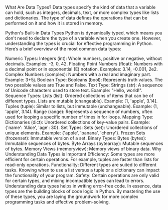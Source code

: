 What Are Data Types?
Data types specify the kind of data that a variable can hold, such as integers, decimals, text, or more complex types like lists and dictionaries. The type of data defines the operations that can be performed on it and how it is stored in memory.

Python's Built-in Data Types
Python is dynamically typed, which means you don't need to declare the type of a variable when you create one. However, understanding the types is crucial for effective programming in Python. Here’s a brief overview of the most common data types:

Numeric Types:
Integers (int): Whole numbers, positive or negative, without decimals. Examples: -3, 0, 42.
Floating Point Numbers (float): Numbers with a decimal point or in exponential (E) notation. Examples: 3.14, -0.001, 2e2.
Complex Numbers (complex): Numbers with a real and imaginary part. Example: 3+5j.
Boolean Type:
Booleans (bool): Represents truth values. The two possible values are True and False.
Text Type:
Strings (str): A sequence of Unicode characters used to store text. Example: "Hello, world!".
Sequence Types:
Lists (list): Ordered collections of items that can be of different types. Lists are mutable (changeable). Example: [1, 'apple', 3.14].
Tuples (tuple): Similar to lists, but immutable (unchangeable). Example: (1, 'apple', 3.14).
Range (range): Represents a sequence of numbers, often used for looping a specific number of times in for loops.
Mapping Type:
Dictionaries (dict): Unordered collections of key-value pairs. Example: {'name': 'Alice', 'age': 30}.
Set Types:
Sets (set): Unordered collections of unique elements. Example: {'apple', 'banana', 'cherry'}.
Frozen Sets (frozenset): Immutable version of a set.
Binary Types:
Bytes (bytes): Immutable sequences of bytes.
Byte Arrays (bytearray): Mutable sequences of bytes.
Memory Views (memoryview): Memory views of binary data.
Why Understanding Data Types is Important
Efficiency: Some types are more efficient for certain operations. For example, tuples are faster than lists for read-only operations.
Functionality: Different types are suited to different tasks. Knowing when to use a list versus a tuple or a dictionary can impact the functionality of your program.
Safety: Certain operations are only valid for certain types, and mixing incompatible types can lead to errors. Understanding data types helps in writing error-free code.
In essence, data types are the building blocks of code logic in Python. By mastering the use of these types, you are laying the groundwork for more complex programming tasks and effective problem-solving.